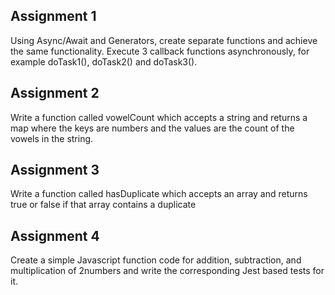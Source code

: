 ## Assignment 1
Using Async/Await and Generators, create separate functions and achieve the same functionality.
Execute 3 callback functions asynchronously, for example doTask1(), doTask2() and doTask3().

## Assignment 2
Write a function called vowelCount which accepts a string and returns a map where the keys are numbers and the values are the count of the vowels in the string.

## Assignment 3
Write a function called hasDuplicate which accepts an array and returns true or false if that array contains a duplicate

## Assignment 4
Create a simple Javascript function code for addition, subtraction, and multiplication of 2numbers and write the corresponding Jest based tests for it.


   
